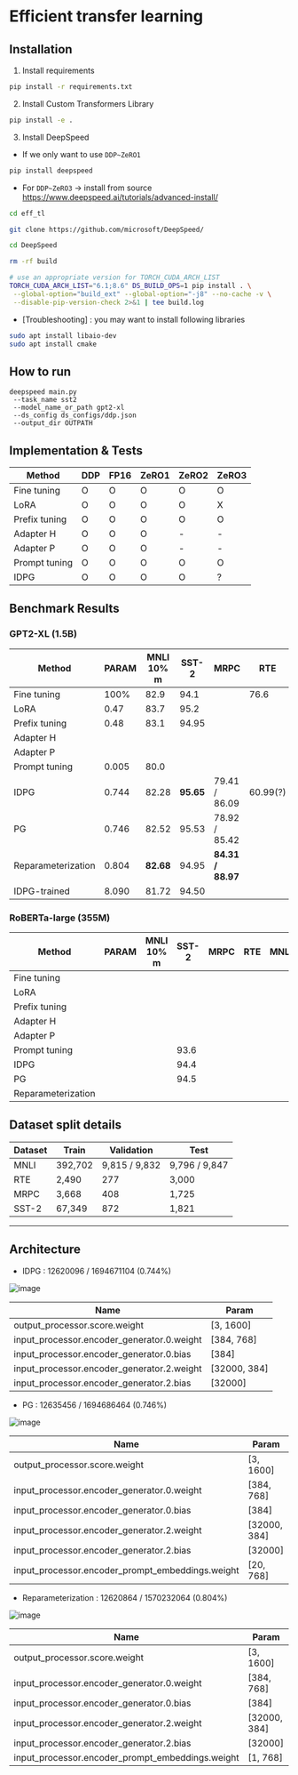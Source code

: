 # Efficient transfer learning

## Installation
1. Install requirements
```bash
pip install -r requirements.txt
```
2. Install Custom Transformers Library
```bash
pip install -e .
```
3. Install DeepSpeed
  * If we only want to use <code>DDP~ZeRO1</code>
  ```bash
  pip install deepspeed
  ```
  * For <code>DDP~ZeRO3</code> -> install from source https://www.deepspeed.ai/tutorials/advanced-install/
  ```bash
  cd eff_tl
  
  git clone https://github.com/microsoft/DeepSpeed/
  
  cd DeepSpeed
  
  rm -rf build
  
  # use an appropriate version for TORCH_CUDA_ARCH_LIST
  TORCH_CUDA_ARCH_LIST="6.1;8.6" DS_BUILD_OPS=1 pip install . \
   --global-option="build_ext" --global-option="-j8" --no-cache -v \
   --disable-pip-version-check 2>&1 | tee build.log
  ```
  * [Troubleshooting] : you may want to install following libraries
  ```bash
  sudo apt install libaio-dev
  sudo apt install cmake
  ```
    
## How to run
```
deepspeed main.py 
 --task_name sst2 
 --model_name_or_path gpt2-xl 
 --ds_config ds_configs/ddp.json 
 --output_dir OUTPATH
```

## Implementation & Tests

|Method         | DDP   | FP16  | ZeRO1 | ZeRO2 | ZeRO3 |
|---            |---    |---    |---    |---    |---    |
|Fine tuning    |O      |O      |O      |O      |O      |
|LoRA           |O      |O      |O      |O      |X      |
|Prefix tuning  |O      |O      |O      |O      |O      |
|Adapter H      |O      |O      |O      |-      |-      |
|Adapter P      |O      |O      |O      |-      |-      |
|Prompt tuning  |O      |O      |O      |O      |O      |
|IDPG           |O      |O      |O      |O      |?      |


## Benchmark Results
### GPT2-XL (1.5B)
|Method            |PARAM | MNLI 10% m | SST-2      |MRPC                | RTE    |MNLI   |
|---               |---   |---         |---         |---                 |---     |---    |
|Fine tuning       |100%  |82.9        |94.1        |                    |76.6    |       |
|LoRA              |0.47  |83.7        |95.2        |                    |        |       |
|Prefix tuning     |0.48  |83.1        |94.95       |                    |        |       |
|Adapter H         |      |            |            |                    |        |       |
|Adapter P         |      |            |            |                    |        |       |
|Prompt tuning     |0.005 |80.0        |            |                    |        |       |
|IDPG              |0.744 |82.28       |<b>95.65</b>|79.41 / 86.09       |60.99(?)|       |
|PG                |0.746 |82.52       |95.53       |78.92 / 85.42       |        |       |
|Reparameterization|0.804 |<b>82.68</b>|94.95       |<b>84.31 / 88.97</b>|        |       |
|IDPG-trained      |8.090 |81.72       |94.50       |                    |        |       |

### RoBERTa-large (355M)
|Method            |PARAM | MNLI 10% m | SST-2      |MRPC        | RTE    |MNLI   |
|---               |---   |---         |---         |---         |---     |---    |
|Fine tuning       |      |            |            |            |        |       |
|LoRA              |      |            |            |            |        |       |
|Prefix tuning     |      |            |            |            |        |       |
|Adapter H         |      |            |            |            |        |       |
|Adapter P         |      |            |            |            |        |       |
|Prompt tuning     |      |            |93.6        |            |        |       |
|IDPG              |      |            |94.4        |            |        |       |
|PG                |      |            |94.5        |            |        |       |
|Reparameterization|      |            |        |            |        |       |

## Dataset split details
|Dataset        |Train    | Validation    | Test        |
|---            |---      |---            |---          |
|MNLI           | 392,702 | 9,815 / 9,832 |9,796 / 9,847|
|RTE            | 2,490   |     277       |    3,000    |
|MRPC           | 3,668   |     408       |    1,725    |
|SST-2          | 67,349  |     872       |    1,821    |

----

## Architecture

- IDPG : 12620096 / 1694671104 (0.744%)

![image](https://user-images.githubusercontent.com/29649894/147305170-5303fff4-d48b-44bf-9284-1ac1afdaa656.png)

|Name                                       |Param       |
|---                                        |---         |
|output_processor.score.weight              |[3, 1600]   |
|input_processor.encoder_generator.0.weight |[384, 768]  |
|input_processor.encoder_generator.0.bias   |[384]       |
|input_processor.encoder_generator.2.weight |[32000, 384]|
|input_processor.encoder_generator.2.bias   |[32000]     |

- PG : 12635456 / 1694686464 (0.746%)

![image](https://user-images.githubusercontent.com/29649894/147305182-9b46cea8-74e8-42a6-8dd4-4fe1267258d1.png)


|Name                                             |Param       |
|---                                              |---         |
|output_processor.score.weight                    |[3, 1600]   |
|input_processor.encoder_generator.0.weight       |[384, 768]  |
|input_processor.encoder_generator.0.bias         |[384]       |
|input_processor.encoder_generator.2.weight       |[32000, 384]|
|input_processor.encoder_generator.2.bias         |[32000]     |
|input_processor.encoder_prompt_embeddings.weight |[20, 768]   |

- Reparameterization : 12620864 / 1570232064 (0.804%)

![image](https://user-images.githubusercontent.com/29649894/147435274-6f5b4a50-3e03-439e-a37a-dfb6b6b001b9.png)

|Name                                             |Param       |
|---                                              |---         |
|output_processor.score.weight                    |[3, 1600]   |
|input_processor.encoder_generator.0.weight       |[384, 768]  |
|input_processor.encoder_generator.0.bias         |[384]       |
|input_processor.encoder_generator.2.weight       |[32000, 384]|
|input_processor.encoder_generator.2.bias         |[32000]     |
|input_processor.encoder_prompt_embeddings.weight |[1, 768]    |

